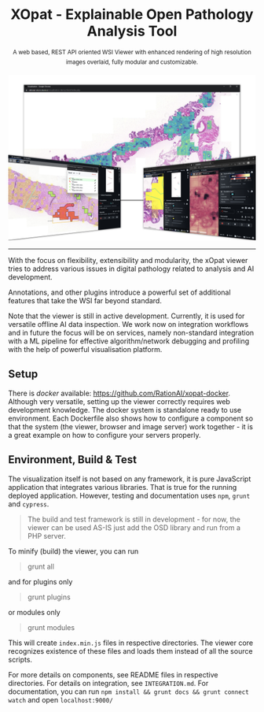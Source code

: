 
<h1 align="center">XOpat - Explainable Open Pathology Analysis Tool
</h1>
<p align="center">
  <sup>A web based, REST API oriented WSI Viewer with enhanced rendering of high resolution images overlaid, fully modular and customizable.</sup>
</p>

![The XOpat Viewer](docs/assets/xopat-banner.png)

<hr>
With the focus on flexibility, extensibility and modularity, the xOpat
viewer tries to address various issues in digital pathology related to analysis and 
AI development.

Annotations, and other plugins introduce a powerful set of additional features
that take the WSI far beyond standard.

Note that the viewer is still in active development. Currently, it is used for versatile
offline AI data inspection. We work now on integration workflows and in future
the focus will be on services, namely non-standard integration with a ML pipeline for
effective algorithm/network debugging and profiling with the help of powerful visualisation platform. 



## Setup
There is _docker_ available: https://github.com/RationAI/xopat-docker. Although very versatile, setting up
the viewer correctly requires web development knowledge. The docker system is standalone ready to use environment.
Each Dockerfile also shows how to configure a component so that the system (the viewer, browser and image server) work together - it is a great example on how to configure 
your servers properly.

## Environment, Build & Test

The visualization itself is not based on any framework, it is pure JavaScript application that integrates
various libraries. That is true for the running deployed application. 
However, testing and documentation uses ``npm``, `grunt` and `cypress`.

> The build and test framework is still in development - for now, the viewer can be used AS-IS just add the OSD library and run from a PHP server.

To minify (build) the viewer, you can run

> grunt all

and for plugins only

> grunt plugins

or modules only

> grunt modules

This will create ``index.min.js`` files in respective directories. The viewer core recognizes
existence of these files and loads them instead of all the source scripts.

For more details on components, see README files in respective directories.
For details on integration, see ``INTEGRATION.md``.
For documentation, you can run ``npm install && grunt docs && grunt connect watch``
and open ``localhost:9000/``
